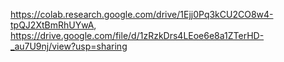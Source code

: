 https://colab.research.google.com/drive/1Ejj0Pq3kCU2CO8w4-tpQJ2XtBmRhUYwA, https://drive.google.com/file/d/1zRzkDrs4LEoe6e8a1ZTerHD-_au7U9nj/view?usp=sharing